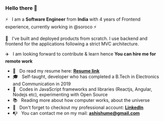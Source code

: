 ### Hello there 👋

<!--
**ashish_debnath** is a ✨ _special_ ✨ repository because its `README.md` (this file) appears on your GitHub profile.
-->

:zap: &nbsp; I am a **Software Engineer** from **India** with 4 years of Frontend experience, currently working in @soroco
:zap:

:rocket: &nbsp; I've built and deployed products from scratch. I use backend and frontend for the applications following a strict MVC architecture.

:airplane: &nbsp; I am looking forward to contribute & learn hence **You can hire me for remote work**

- :briefcase: &nbsp; Do read my resume here: **<a href="https://drive.google.com/file/d/1a7Khpj-i4jyM_zs1nVTNKKj42idfovaa/view?usp=sharing" target="_blank">Resume link</a>** 
- :mortar_board: &nbsp; Self-taught, developer who has completed a B.Tech in Electronics and Communication in 2019
- :telescope: &nbsp; Codes in JavaScript frameworks and libraries (Reactjs, Angular, Nodejs etc), experimenting with Open Source
- :books: &nbsp; Reading more about how computer works, about the universe
- :tada: &nbsp; Don't forget to checkout my professional account: **<a href="https://linkedin.com/in/ashishume" target="_blank">LinkedIn</a>**
- :mailbox_with_no_mail: &nbsp; You can contact me on my mail: **<a href="https://mail.google.com/mail/u/0/?view=cm&fs=1&tf=1&to=ashishume@gmail.com" target="_blank">ashishume@gmail.com</a>** 
